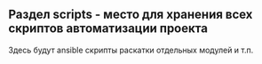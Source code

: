 ## Раздел **scripts** - место для хранения всех скриптов автоматизации проекта

Здесь будут ansible скрипты раскатки отдельных модулей и т.п.